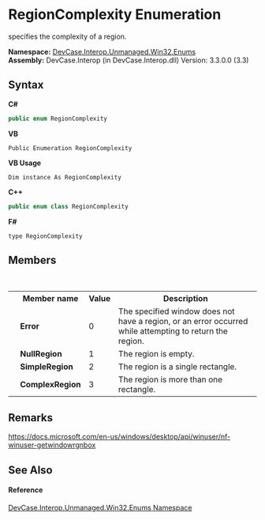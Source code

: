 # RegionComplexity Enumeration
 

specifies the complexity of a region.

**Namespace:**&nbsp;<a href="N_DevCase_Interop_Unmanaged_Win32_Enums">DevCase.Interop.Unmanaged.Win32.Enums</a><br />**Assembly:**&nbsp;DevCase.Interop (in DevCase.Interop.dll) Version: 3.3.0.0 (3.3)

## Syntax

**C#**<br />
``` C#
public enum RegionComplexity
```

**VB**<br />
``` VB
Public Enumeration RegionComplexity
```

**VB Usage**<br />
``` VB Usage
Dim instance As RegionComplexity
```

**C++**<br />
``` C++
public enum class RegionComplexity
```

**F#**<br />
``` F#
type RegionComplexity
```


## Members
&nbsp;<table><tr><th></th><th>Member name</th><th>Value</th><th>Description</th></tr><tr><td /><td target="F:DevCase.Interop.Unmanaged.Win32.Enums.RegionComplexity.Error">**Error**</td><td>0</td><td>The specified window does not have a region, or an error occurred while attempting to return the region.</td></tr><tr><td /><td target="F:DevCase.Interop.Unmanaged.Win32.Enums.RegionComplexity.NullRegion">**NullRegion**</td><td>1</td><td>The region is empty.</td></tr><tr><td /><td target="F:DevCase.Interop.Unmanaged.Win32.Enums.RegionComplexity.SimpleRegion">**SimpleRegion**</td><td>2</td><td>The region is a single rectangle.</td></tr><tr><td /><td target="F:DevCase.Interop.Unmanaged.Win32.Enums.RegionComplexity.ComplexRegion">**ComplexRegion**</td><td>3</td><td>The region is more than one rectangle.</td></tr></table>

## Remarks
<a href="https://docs.microsoft.com/en-us/windows/desktop/api/winuser/nf-winuser-getwindowrgnbox" target="_blank">https://docs.microsoft.com/en-us/windows/desktop/api/winuser/nf-winuser-getwindowrgnbox</a>

## See Also


#### Reference
<a href="N_DevCase_Interop_Unmanaged_Win32_Enums">DevCase.Interop.Unmanaged.Win32.Enums Namespace</a><br />